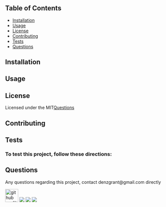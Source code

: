 
<h1></h1>
<p></p>
<h2>Table of Contents</h2>
<ul> 
 <li><a href="#Installation">Installation</a></li> 
 <li><a href="#Usage">Usage</a></li>   
 <li><a href="#License">License</a></li>   
 <li><a href="#Contributing">Contributing</a></li>   
 <li><a href="#Tests">Tests</a></li>   
 <li><a href="#Questions">Questions</a></li>                         
</ul>
<h2 id="Installation">Installation</h2>                         
<p></p>
<h2 id="Usage">Usage</h2>
<p></p> 
<h2 id="License">License</h2>
<p>Licensed under the MIT<a href="./README.md">Questions</a></p>
<h2 id="Contributing">Contributing</h2>
<p></p>
<h2 id="Tests">Tests</h2>
<h3>To test this project, follow these directions:</h3>
<p></p>
<h2 id="Questions">Questions</h2>
<p style="strong">Any questions regarding this project, contact denzgrant@gmail.com directly</p> 
<img src="https://avatars.githubusercontent.com/u/58059554?" alt="git hub profile picture" height="42" width="42">
<img src="https://img.shields.io/badge/Node-12.16.3-brightgreen">
<img src="https://img.shields.io/badge/-JavaScript-brightgreen">
<img src="https://img.shields.io/github/followers/denzgrant?label=follow&style=social">          
